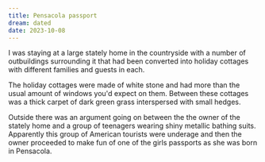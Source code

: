 ```yaml
---
title: Pensacola passport
dream: dated
date: 2023-10-08
---
```


I was staying at a large stately home in the countryside with a number of outbuildings surrounding it that had been converted into holiday cottages with different families and guests in each.

The holiday cottages were made of white stone and had more than the usual amount of windows you'd expect on them. Between these cottages was a thick carpet of dark green grass interspersed with small hedges.

Outside there was an argument going on between the the owner of the stately home and a group of teenagers wearing shiny metallic bathing suits. Apparently this group of American tourists were underage and then the owner proceeded to make fun of one of the girls passports as she was born in Pensacola.